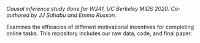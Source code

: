 
_Causal inference study done for W241, UC Berkeley MIDS 2020. Co-authored by JJ Sahabu and Emma Russon._

Examines the efficacies of different motivational incentives for completing online tasks. This repository includes our raw data, code, and final paper.
